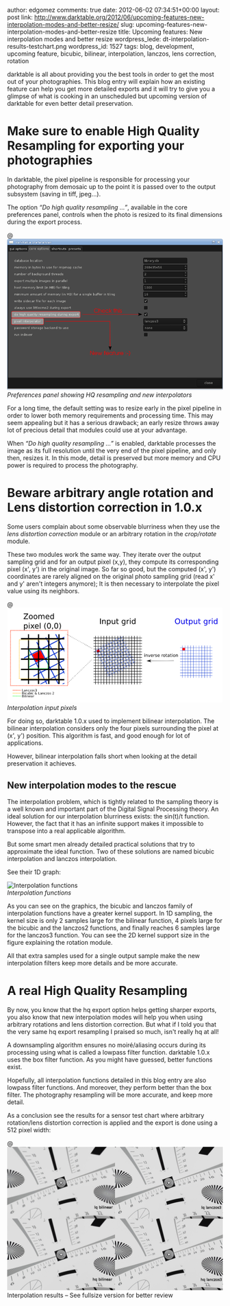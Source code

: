 author: edgomez
comments: true
date: 2012-06-02 07:34:51+00:00
layout: post
link: http://www.darktable.org/2012/06/upcoming-features-new-interpolation-modes-and-better-resize/
slug: upcoming-features-new-interpolation-modes-and-better-resize
title: Upcoming features: New interpolation modes and better resize
wordpress_lede: dt-interpolation-results-testchart.png
wordpress_id: 1527
tags: blog, development, upcoming feature, bicubic, bilinear, interpolation, lanczos, lens correction, rotation

darktable is all about providing you the best tools in order to get the most out of your photographies. This blog entry will explain how an existing feature can help you get more detailed exports and it will try to give you a glimpse of what is cooking in an unscheduled but upcoming version of darktable for even better detail preservation.


# Make sure to enable High Quality Resampling for exporting your photographies


In darktable, the pixel pipeline is responsible for processing your photography from demosaic up to the point it is passed over to the output subsystem (saving in tiff, jpeg...).

The option _“Do high quality resampling ...”_, available in the core preferences panel, controls when the photo is resized to its final dimensions during the export process.

@![Preferences panel showing HQ resampling and new interpolators](dt-uipref-commented.png)
<br/>*Preferences panel showing HQ resampling and new interpolators*

For a long time, the default setting was to resize early in the pixel pipeline in order to lower both memory requirements and processing time. This may seem appealing but it has a serious drawback; an early resize throws away lot of precious detail that modules could use at your advantage.

When _“Do high quality resampling ...”_ is enabled, darktable processes the image as its full resolution until the very end of the pixel pipeline, and only then, resizes it. In this mode, detail is preserved but more memory and CPU power is required to process the photography.


# Beware arbitrary angle rotation and Lens distortion correction in 1.0.x


Some users complain about some observable blurriness when they use the _lens distortion correction_ module or an arbitrary rotation in the _crop/rotate_ module.

These two modules work the same way. They iterate over the output sampling grid and for an output pixel (x,y), they compute its corresponding pixel (x', y') in the original image. So far so good, but the computed (x', y') coordinates are rarely aligned on the original photo sampling grid (read x' and y' aren't integers anymore); It is then necessary to interpolate the pixel value using its neighbors.

@![Interpolation input pixels](dt-rotation-grid.png)
<br/>*Interpolation input pixels*

For doing so, darktable 1.0.x used to implement bilinear interpolation. The bilinear interpolation considers only the four pixels surrounding the pixel at (x', y') position. This algorithm is fast, and good enough for lot of applications.

However, bilinear interpolation falls short when looking at the detail preservation it achieves.


## New interpolation modes to the rescue


The interpolation problem, which is tightly related to the sampling theory is a well known and important part of the Digital Signal Processing theory. An ideal solution for our interpolation blurriness exists: the sin(t)/t function. However, the fact that it has an infinite support makes it impossible to transpose into a real applicable algorithm.

But some smart men already detailed practical solutions that try to approximate the ideal function. Two of these solutions are named bicubic interpolation and lanczos interpolation.

See their 1D graph:

![Interpolation functions]({attach}kernels.png)
<br/>*Interpolation functions*

As you can see on the graphics, the bicubic and lanczos family of interpolation functions have a greater kernel support. In 1D sampling, the kernel size is only 2 samples large for the bilinear function, 4 pixels large for the bicubic and the lanczos2 functions, and finally reaches 6 samples large for the lanczos3 function. You can see the 2D kernel support size in the figure explaining the rotation module.

All that extra samples used for a single output sample make the new interpolation filters keep more details and be more accurate.


# A real High Quality Resampling


By now, you know that the hq export option helps getting sharper exports, you also know that new interpolation modes will help you when using arbitrary rotations and lens distortion correction. But what if I told you that the very same hq export resampling I praised so much, isn't really hq at all!

A downsampling algorithm ensures no moiré/aliasing occurs during its processing using what is called a lowpass filter function. darktable 1.0.x uses the  box filter function. As you might have guessed, better functions exist.

Hopefully, all interpolation functions detailed in this blog entry are also lowpass filter functions. And moreover, they perform better than the box filter. The photography resampling will be more accurate, and keep more detail.

As a conclusion see the results for a sensor test chart where arbitrary rotation/lens distortion correction is applied and the export is done using a 512 pixel width:

@![Interpolation results](dt-interpolation-results-testchart.png)
Interpolation results&nbsp;– See fullsize version for better review
